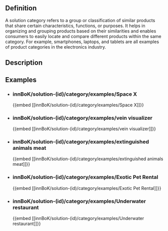 
## Definition
A solution category refers to a group or classification of similar products that share certain characteristics, functions, or purposes. It helps in organizing and grouping products based on their similarities and enables consumers to easily locate and compare different products within the same category. For example, smartphones, laptops, and tablets are all examples of product categories in the electronics industry.
## Description
## Examples
- ### innBoK/solution-(id)/category/examples/Space X
	{{embed [[innBoK/solution-(id)/category/examples/Space X]]}}
- ### innBoK/solution-(id)/category/examples/vein visualizer
	{{embed [[innBoK/solution-(id)/category/examples/vein visualizer]]}}
- ### innBoK/solution-(id)/category/examples/extinguished animals meat
	{{embed [[innBoK/solution-(id)/category/examples/extinguished animals meat]]}}
- ### innBoK/solution-(id)/category/examples/Exotic Pet Rental
	{{embed [[innBoK/solution-(id)/category/examples/Exotic Pet Rental]]}}
- ### innBoK/solution-(id)/category/examples/Underwater restaurant
	{{embed [[innBoK/solution-(id)/category/examples/Underwater restaurant]]}}












